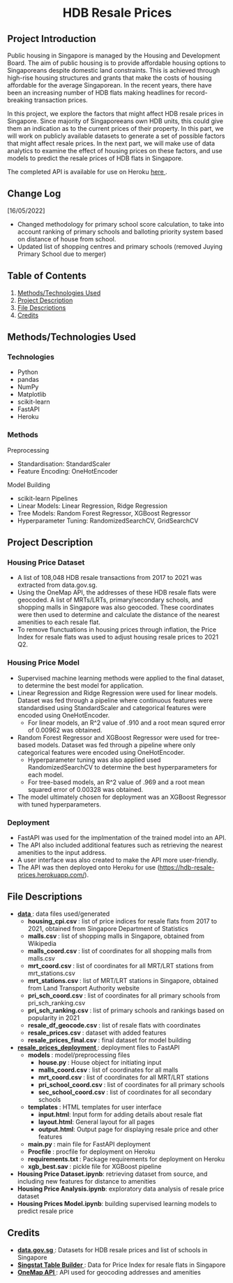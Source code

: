 <h1 align='center'>HDB Resale Prices</h1>

## Project Introduction
Public housing in Singapore is managed by the Housing and Development Board. The aim of public housing is to provide affordable housing options to Singaporeans despite domestic land constraints. This is achieved through high-rise housing structures and grants that make the costs of housing affordable for the average Singaporean. In the recent years, there have been an increasing number of HDB flats making headlines for record-breaking transaction prices.

In this project, we explore the factors that might affect HDB resale prices in Singapore. Since majority of Singaporeeans own HDB units, this could give them an indication as to the current prices of their property. In this part, we will work on publicly available datasets to generate a set of possible factors that might affect resale prices. In the next part, we will make use of data analytics to examine the effect of housing prices on these factors, and use models to predict the resale prices of HDB flats in Singapore.

The completed API is available for use on Heroku [ here ](https://hdb-resale-prices.herokuapp.com/).

## Change Log
\[16/05/2022]
* Changed methodology for primary school score calculation, to take into account ranking of primary schools and balloting priority system based on distance of house from school.
* Updated list of shopping centres and primary schools (removed Juying Primary School due to merger)

## Table of Contents

1. [ Methods/Technologies Used ](#Methods_Techonologies_Used)
2. [ Project Description ](#Project_Description)
3. [ File Descriptions ](#File_Descriptions)
4. [ Credits ](#Credits)

<a name="Methods_Techonologies_Used"></a>
## Methods/Technologies Used

### Technologies
* Python
* pandas
* NumPy
* Matplotlib
* scikit-learn
* FastAPI
* Heroku

### Methods
Preprocessing
* Standardisation: StandardScaler
* Feature Encoding: OneHotEncoder

Model Building
* scikit-learn Pipelines
* Linear Models: Linear Regression, Ridge Regression
* Tree Models: Random Forest Regressor, XGBoost Regressor
* Hyperparameter Tuning: RandomizedSearchCV, GridSearchCV

<a name="Project_Description"></a>
## Project Description

### Housing Price Dataset
* A list of 108,048 HDB resale transactions from 2017 to 2021 was extracted from data.gov.sg.
* Using the OneMap API, the addresses of these HDB resale flats were geocoded. A list of MRTs/LRTs, primary/secondary schools, and shopping malls in Singapore was also geocoded. These coordinates were then used to determine and calculate the distance of the nearest amenities to each resale flat.
* To remove flunctuations in housing prices through inflation, the Price Index for resale flats was used to adjust housing resale prices to 2021 Q2.

### Housing Price Model
* Supervised machine learning methods were applied to the final dataset, to determine the best model for application.
* Linear Regression and Ridge Regression were used for linear models. Dataset was fed through a pipeline where continuous features were standardised using StandardScaler and categorical features were encoded using OneHotEncoder.
  * For linear models, an R^2 value of .910 and a root mean squred error of 0.00962 was obtained.
* Random Forest Regressor and XGBoost Regressor were used for tree-based models. Dataset was fed through a pipeline where only categorical features were encoded using OneHotEncoder.
  * Hyperparameter tuning was also applied used RandomizedSearchCV to determine the best hyperparameters for each model.
  * For tree-based models, an R^2 value of .969 and a root mean squared error of 0.00328 was obtained.
* The model ultimately chosen for deployment was an XGBoost Regressor with tuned hyperparameters.

### Deployment
* FastAPI was used for the implmentation of the trained model into an API.
* The API also included additional features such as retrieving the nearest amenities to the input address.
* A user interface was also created to make the API more user-friendly.
* The API was then deployed onto Heroku for use (https://hdb-resale-prices.herokuapp.com/).

<a name="File_Descriptions"></a>
## File Descriptions

* <strong>[ data ](https://github.com/cheeweisoh/portfolio/tree/main/hdb_resale_prices/data)</strong> : data files used/generated
    * <strong> housing_cpi.csv </strong>: list of price indices for resale flats from 2017 to 2021, obtained from Singapore Department of Statistics
    * <strong> malls.csv </strong>: list of shopping malls in Singapore, obtained from Wikipedia
    * <strong> malls_coord.csv </strong>: list of coordinates for all shopping malls from malls.csv
    * <strong> mrt_coord.csv </strong>: list of coordinates for all MRT/LRT stations from mrt_stations.csv
    * <strong> mrt_stations.csv </strong>: list of MRT/LRT stations in Singapore, obtained from Land Transport Authority website
    * <strong> pri_sch_coord.csv </strong>: list of coordinates for all primary schools from pri_sch_ranking.csv
    * <strong> pri_sch_ranking.csv </strong>: list of primary schools and rankings based on popularity in 2021
    * <strong> resale_df_geocode.csv </strong>: list of resale flats with coordinates
    * <strong> resale_prices.csv </strong>: dataset with added features
    * <strong> resale_prices_final.csv </strong>: final dataset for model building
* <strong>[ resale_prices_deployment ](https://github.com/cheeweisoh/portfolio/tree/main/hdb_resale_prices/deployment)</strong> : deployment files to FastAPI
    * <strong> models </strong>: model/preprocessing files
        * <strong> house.py </strong>: House object for initiating input
        * <strong> malls_coord.csv </strong>: list of coordinates for all malls
        * <strong> mrt_coord.csv </strong>: list of coordinates for all MRT/LRT stations
        * <strong> pri_school_coord.csv </strong>: list of coordinates for all primary schools
        * <strong> sec_school_coord.csv </strong>: list of coordinates for all secondary schools
    * <strong> templates </strong>: HTML templates for user interface
        * <strong>input.html</strong>: Input form for adding details about resale flat
        * <strong>layout.html</strong>: General layout for all pages
        * <strong>output.html</strong>: Output page for displaying resale price and other features
    * <strong> main.py </strong>: main file for FastAPI deployment
    * <strong> Procfile </strong>: procfile for deployment on Heroku
    * <strong> requirements.txt </strong>: Package requirements for deployment on Heroku
    * <strong> xgb_best.sav </strong>: pickle file for XGBoost pipeline
* <strong>Housing Price Dataset.ipynb</strong>: retrieving dataset from source, and including new features for distance to amenities
* <strong>Housing Price Analysis.ipynb</strong>: exploratory data analysis of resale price dataset
* <strong>Housing Prices Model.ipynb</strong>: building supervised learning models to predict resale price
    
<a name="Credits"></a>
## Credits

* <strong>[ data.gov.sg ](https://data.gov.sg/)</strong>: Datasets for HDB resale prices and list of schools in Singapore
* <strong>[ Singstat Table Builder ](https://www.tablebuilder.singstat.gov.sg/publicfacing/mainMenu.action)</strong>: Data for Price Index for resale flats in Singapore
* <strong>[ OneMap API ](https://www.onemap.gov.sg/docs/#onemap-rest-apis)</strong>: API used for geocoding addresses and amenities
